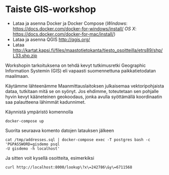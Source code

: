 # Taiste GIS-workshop

- Lataa ja asenna Docker ja Docker Compose
  (*Windows*: https://docs.docker.com/docker-for-windows/install/
   *OS X*: https://docs.docker.com/docker-for-mac/install/)
- Lataa ja asenna QGIS http://qgis.org/
- Lataa http://kartat.kapsi.fi/files/maastotietokanta/tiesto_osoitteilla/etrs89/shp/L33.shp.zip

Workshopin tarkoituksena on tehdä kevyt tutkimusretki Geographic Information Systemin
(GIS) eli vapaasti suomennettuna paikkatietodatan maailmaan.

Käytämme lähteenämme Maanmittauslaitoksen julkaisemaa vektoripohjaista dataa, tutkitaan
mitä se on syönyt. Jos ehdimme, toteutetaan sen pohjalle hyvin kevyt kääneteinen
geokoodaus, jonka avulla syöttämällä koordinaatin saa palautteena lähimmät kadunnimet.

Käynnistä ympäristö komennolla

```docker-compose up```

Suorita seuraava komento datojen latauksen jälkeen

```
cat /tmp/addresses.sql | docker-compose exec -T postgres bash -c 'PGPASSWORD=gisdemo psql
-U gisdemo -h localhost'
```

Ja sitten voit kysellä osoitteita, esimerkiksi

```
curl http://localhost:8000/lookup\?x\=242786\&y\=6711568
```

